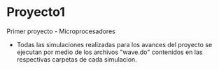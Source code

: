 # Proyecto1
Primer proyecto - Microprocesadores

- Todas las simulaciones realizadas para los avances del proyecto se ejecutan por medio de los archivos "wave.do" contenidos en las respectivas carpetas de cada simulacion.
